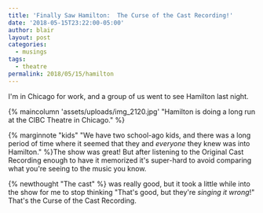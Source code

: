 ```yaml
---
title: 'Finally Saw Hamilton:  The Curse of the Cast Recording!'
date: '2018-05-15T23:22:00-05:00'
author: blair
layout: post
categories:
  - musings
tags:
  - theatre
permalink: 2018/05/15/hamilton
---
```

I'm in Chicago for work, and a group of us went to see Hamilton last night.

{% maincolumn 'assets/uploads/img_2120.jpg' "Hamilton is doing a long run at the CIBC Theatre in Chicago." %}

{% marginnote "kids" "We have two school-ago kids, and there was a long period of time where it seemed that they and _everyone_ they knew was into Hamilton." %}The show was great!  But after listening to the Original Cast Recording enough to have it memorized it's super-hard to avoid comparing what you're seeing to the music you know. 

{% newthought "The cast" %} was really good, but it took a little while into the show for me to stop thinking "That's good, but they're _singing it wrong_!"  That's the Curse of the Cast Recording.

